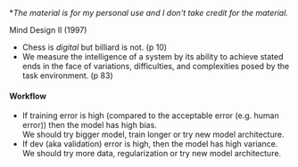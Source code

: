 **The material is for my personal use and I don't take credit for the material.*

Mind Design II (1997)
- Chess is *digital* but billiard is not. (p 10)
- We measure the intelligence of a system by its ability to achieve stated ends in the face of variations, difficulties, and complexities posed by the task environment. (p 83)

#### Workflow
- If training error is high (compared to the acceptable error (e.g. human error)) then the model has high bias.  
We should try bigger model, train longer or try new model architecture.
- If dev (aka validation) error is high, then the model has high variance.  
We should try more data, regularization or try new model architecture.
